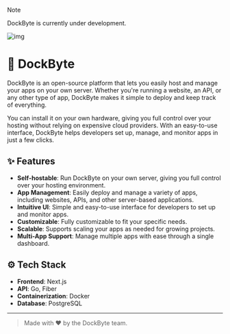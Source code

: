 > [!NOTE]  
> DockByte is currently under development.

![img](https://avatars.githubusercontent.com/u/208794519?s=150&v=4)

# 🧩 DockByte

DockByte is an open-source platform that lets you easily host and manage your apps on your own server. Whether you're running a website, an API, or any other type of app, DockByte makes it simple to deploy and keep track of everything.

You can install it on your own hardware, giving you full control over your hosting without relying on expensive cloud providers. With an easy-to-use interface, DockByte helps developers set up, manage, and monitor apps in just a few clicks.

## ✨ Features
- **Self-hostable**: Run DockByte on your own server, giving you full control over your hosting environment.
- **App Management**: Easily deploy and manage a variety of apps, including websites, APIs, and other server-based applications.
- **Intuitive UI**: Simple and easy-to-use interface for developers to set up and monitor apps.
- **Customizable**: Fully customizable to fit your specific needs.
- **Scalable**: Supports scaling your apps as needed for growing projects.
- **Multi-App Support**: Manage multiple apps with ease through a single dashboard.

## ⚙️ Tech Stack
- **Frontend**: Next.js
- **API**: Go, Fiber
- **Containerization**: Docker
- **Database**: PostgreSQL

---

> Made with ❤️ by the DockByte team.
